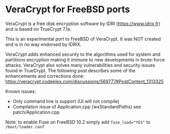 # VeraCrypt for FreeBSD ports

VeraCrypt is a free disk encryption software by IDRI
(https://www.idrix.fr) and is based on TrueCrypt 7.1a.

This is an experimental port to FreeBSD of VeraCrypt.
It was NOT created and is in no way endorsed by IDRIX.

VeraCrypt adds enhanced security to the algorithms used for system and
partitions encryption making it immune to new developments in
brute-force attacks. VeraCrypt also solves many vulnerabilities and
security issues found in TrueCrypt. The following post describes some
of the enhancements and corrections done:
https://veracrypt.codeplex.com/discussions/569777#PostContent_1313325

Known issues:
- Only command line is support (UI will not compile)
- Compilation issue of Application.cpp (wxStandardPaths) see patch/Application.cpp

Note: to enable Fuse on FreeBSD 10.2 simply add ```fuse_load="YES"``` to ```/boot/loader.conf```
